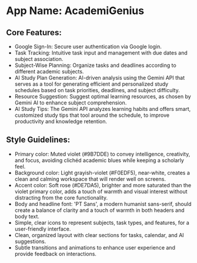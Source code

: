 # **App Name**: AcademiGenius

## Core Features:

- Google Sign-In: Secure user authentication via Google login.
- Task Tracking: Intuitive task input and management with due dates and subject association.
- Subject-Wise Planning: Organize tasks and deadlines according to different academic subjects.
- AI Study Plan Generation: AI-driven analysis using the Gemini API that serves as a tool for generating efficient and personalized study schedules based on task priorities, deadlines, and subject difficulty.
- Resource Suggestion: Suggest optimal learning resources, as chosen by Gemini AI to enhance subject comprehension.
- AI Study Tips: The Gemini API analyzes learning habits and offers smart, customized study tips that tool around the schedule, to improve productivity and knowledge retention.

## Style Guidelines:

- Primary color: Muted violet (#9B7DDE) to convey intelligence, creativity, and focus, avoiding clichéd academic blues while keeping a scholarly feel.
- Background color: Light grayish-violet (#F0EDF5), near-white, creates a clean and calming workspace that will render well on screens.
- Accent color: Soft rose (#DE7DA5), brighter and more saturated than the violet primary color, adds a touch of warmth and visual interest without distracting from the core functionality.
- Body and headline font: 'PT Sans', a modern humanist sans-serif, should create a balance of clarity and a touch of warmth in both headers and body text. 
- Simple, clear icons to represent subjects, task types, and features, for a user-friendly interface.
- Clean, organized layout with clear sections for tasks, calendar, and AI suggestions.
- Subtle transitions and animations to enhance user experience and provide feedback on interactions.